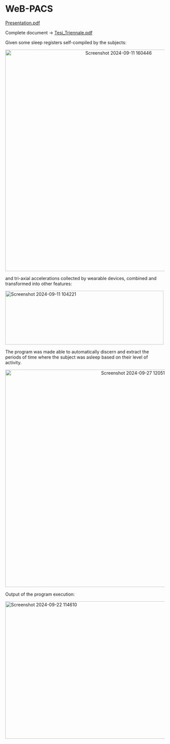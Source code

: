 # WeB-PACS
[Presentation.pdf](https://github.com/user-attachments/files/21005199/Belluti_Caterina.pdf)

Complete document →
[Tesi_Triennale.pdf](https://github.com/user-attachments/files/22104535/Tesi_Triennale_Caterina_Belluti.pdf)

Given some sleep registers self-compiled by the subjects:
<p align="center">
  <img width="700" alt="Screenshot 2024-09-11 160446" src="https://github.com/user-attachments/assets/21bae190-0dad-49e5-b8c8-5f190b38eee6" />
</p>

and tri-axial accelerations collected by wearable devices, combined and transformed into other features:
<p align="left">
  <img width="500" height="170" alt="Screenshot 2024-09-11 104221" src="https://github.com/user-attachments/assets/fb0ac0d8-d683-4059-8d42-252ff7f04305" />
</p>

The program was made able to automatically discern and extract the periods of time where the subject was asleep based on their level of activity. 
<p align="center">
  <img width="800" height="687" alt="Screenshot 2024-09-27 120519" src="https://github.com/user-attachments/assets/1af303fa-e222-4d8b-aae8-80e28326f891" />
</p>

Output of the program execution:
<p align="left">
  <img width="700" height="434" alt="Screenshot 2024-09-22 114610" src="https://github.com/user-attachments/assets/bc2fc22b-9d96-45d7-9ca4-ff5b8aa570d3" />
</p>
